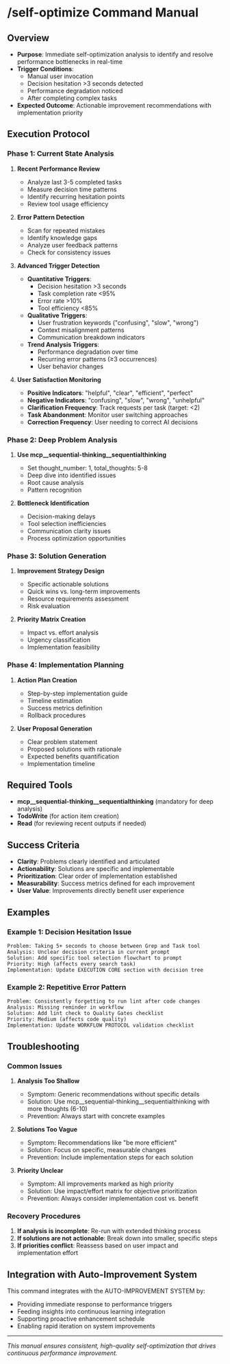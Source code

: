 # /self-optimize Command Manual

## Overview

- **Purpose**: Immediate self-optimization analysis to identify and resolve performance bottlenecks in real-time
- **Trigger Conditions**:
  - Manual user invocation
  - Decision hesitation >3 seconds detected
  - Performance degradation noticed
  - After completing complex tasks
- **Expected Outcome**: Actionable improvement recommendations with implementation priority

## Execution Protocol

### Phase 1: Current State Analysis

1. **Recent Performance Review**
   - Analyze last 3-5 completed tasks
   - Measure decision time patterns
   - Identify recurring hesitation points
   - Review tool usage efficiency

2. **Error Pattern Detection**
   - Scan for repeated mistakes
   - Identify knowledge gaps
   - Analyze user feedback patterns
   - Check for consistency issues

3. **Advanced Trigger Detection**
   - **Quantitative Triggers**:
     - Decision hesitation >3 seconds
     - Task completion rate <95%
     - Error rate >10%
     - Tool efficiency <85%
   - **Qualitative Triggers**:
     - User frustration keywords ("confusing", "slow", "wrong")
     - Context misalignment patterns
     - Communication breakdown indicators
   - **Trend Analysis Triggers**:
     - Performance degradation over time
     - Recurring error patterns (≥3 occurrences)
     - User behavior changes

4. **User Satisfaction Monitoring**
   - **Positive Indicators**: "helpful", "clear", "efficient", "perfect"
   - **Negative Indicators**: "confusing", "slow", "wrong", "unhelpful"
   - **Clarification Frequency**: Track requests per task (target: <2)
   - **Task Abandonment**: Monitor user switching approaches
   - **Correction Frequency**: User needing to correct AI decisions

### Phase 2: Deep Problem Analysis

1. **Use mcp__sequential-thinking__sequentialthinking**
   - Set thought_number: 1, total_thoughts: 5-8
   - Deep dive into identified issues
   - Root cause analysis
   - Pattern recognition

2. **Bottleneck Identification**
   - Decision-making delays
   - Tool selection inefficiencies
   - Communication clarity issues
   - Process optimization opportunities

### Phase 3: Solution Generation

1. **Improvement Strategy Design**
   - Specific actionable solutions
   - Quick wins vs. long-term improvements
   - Resource requirements assessment
   - Risk evaluation

2. **Priority Matrix Creation**
   - Impact vs. effort analysis
   - Urgency classification
   - Implementation feasibility

### Phase 4: Implementation Planning

1. **Action Plan Creation**
   - Step-by-step implementation guide
   - Timeline estimation
   - Success metrics definition
   - Rollback procedures

2. **User Proposal Generation**
   - Clear problem statement
   - Proposed solutions with rationale
   - Expected benefits quantification
   - Implementation timeline

## Required Tools

- **mcp__sequential-thinking__sequentialthinking** (mandatory for deep analysis)
- **TodoWrite** (for action item creation)
- **Read** (for reviewing recent outputs if needed)

## Success Criteria

- **Clarity**: Problems clearly identified and articulated
- **Actionability**: Solutions are specific and implementable
- **Prioritization**: Clear order of implementation established
- **Measurability**: Success metrics defined for each improvement
- **User Value**: Improvements directly benefit user experience

## Examples

### Example 1: Decision Hesitation Issue

```
Problem: Taking 5+ seconds to choose between Grep and Task tool
Analysis: Unclear decision criteria in current prompt
Solution: Add specific tool selection flowchart to prompt
Priority: High (affects every search task)
Implementation: Update EXECUTION CORE section with decision tree
```

### Example 2: Repetitive Error Pattern

```
Problem: Consistently forgetting to run lint after code changes
Analysis: Missing reminder in workflow
Solution: Add lint check to Quality Gates checklist
Priority: Medium (affects code quality)
Implementation: Update WORKFLOW PROTOCOL validation checklist
```

## Troubleshooting

### Common Issues

1. **Analysis Too Shallow**
   - Symptom: Generic recommendations without specific details
   - Solution: Use mcp__sequential-thinking__sequentialthinking with more thoughts (6-10)
   - Prevention: Always start with concrete examples

2. **Solutions Too Vague**
   - Symptom: Recommendations like "be more efficient"
   - Solution: Focus on specific, measurable changes
   - Prevention: Include implementation steps for each solution

3. **Priority Unclear**
   - Symptom: All improvements marked as high priority
   - Solution: Use impact/effort matrix for objective prioritization
   - Prevention: Always consider implementation cost vs. benefit

### Recovery Procedures

1. **If analysis is incomplete**: Re-run with extended thinking process
2. **If solutions are not actionable**: Break down into smaller, specific steps
3. **If priorities conflict**: Reassess based on user impact and implementation effort

## Integration with Auto-Improvement System

This command integrates with the AUTO-IMPROVEMENT SYSTEM by:

- Providing immediate response to performance triggers
- Feeding insights into continuous learning integration
- Supporting proactive enhancement schedule
- Enabling rapid iteration on system improvements

---
*This manual ensures consistent, high-quality self-optimization that drives continuous performance improvement.*

